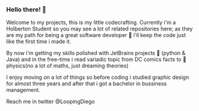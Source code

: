 ### Hello there! 👋

Welcome to my projects, this is my little codecrafting. Currently i'm a Holberton Student so you may see a lot of related repositories here; as they are my path for being a great software developer 🌱 i'll keep the code just like the first time i made it.

By now i'm getting my skills polished with JetBrains projects 👯 (python & Java) and in the free-time i read variadic topic from DC comics facts to 🔭physics(no a lot of maths, just dreaming theories)

I enjoy moving on a lot of things so before coding i studied graphic design for almost three years and after that i got a bachelor in bussiness management.

Reach me in twitter @LoopingDiego
